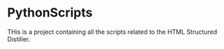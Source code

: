# PythonScripts
THis is a project containing all the scripts related to the HTML Structured Distiller.
